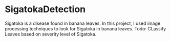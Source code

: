 # SigatokaDetection

Sigatoka is a disease found in banana leaves. In this project, I used image processing techniques to look for Sigatoka in banana leaves. 
Todo: CLassify Leaves based on severity level of Sigatoka.
